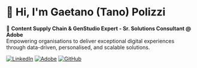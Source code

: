 <!--
**polizzigaetano/polizzigaetano** is a ✨ _special_ ✨ repository because its `README.md` (this file) appears on your GitHub profile.

Here are some ideas to get you started:

- 🔭 I’m currently working on ...
- 🌱 I’m currently learning ...
- 👯 I’m looking to collaborate on ...
- 🤔 I’m looking for help with ...
- 💬 Ask me about ...
- 📫 How to reach me: ...
- 😄 Pronouns: ...
- ⚡ Fun fact: ...
-->


# 👋 Hi, I'm Gaetano (Tano) Polizzi

🎯 **Content Supply Chain & GenStudio Expert - Sr. Solutions Consultant @ Adobe**  
Empowering organisations to deliver exceptional digital experiences through data-driven, personalised, and scalable solutions.

[![LinkedIn](https://img.shields.io/badge/LinkedIn-Gaetano%20Polizzi-blue?style=flat-square&logo=linkedin)](https://www.linkedin.com/in/polizzigaetano)
[![Adobe](https://img.shields.io/badge/Adobe-Experience%20Cloud-FF0000?style=flat-square&logo=adobe)](https://business.adobe.com/)
[![GitHub](https://img.shields.io/badge/GitHub-@polizzigaetano-181717?style=flat-square&logo=github)](https://github.com/polizzigaetano)

<!---

## 🚀 About Me  
I’m a Solution Consultant with a deep passion for **digital transformation**, **customer experience strategy**, and the power of the **Adobe Experience Cloud**.  

With a strong foundation in **marketing technology**, **metadata management**, and **AI-driven content operations**, I help enterprises bridge the gap between **technology and creativity**.

💡 I thrive at the intersection of **innovation**, **strategy**, and **execution** — turning complex business challenges into meaningful digital outcomes.

---

## 🧠 Core Expertise  

- 🧩 **Adobe Experience Cloud** – AEM, Analytics, Target, Workfront, and more  
- 🧭 **Digital Experience & Content Strategy**  
- 🤖 **AI and Automation in Marketing Operations**  
- 🗂️ **Metadata & Governance Frameworks**  
- 🤝 **Cross-Functional Collaboration & Change Enablement**  
- 🧵 **Customer Journey Orchestration & Personalization**

---

## 🧰 Tech & Tools I Work With  

<p align="left">
  <img src="https://img.shields.io/badge/Adobe%20Experience%20Manager-FF0000?style=for-the-badge&logo=adobe&logoColor=white"/>
  <img src="https://img.shields.io/badge/Adobe%20Analytics-470137?style=for-the-badge&logo=adobe&logoColor=white"/>
  <img src="https://img.shields.io/badge/Workfront-EA7600?style=for-the-badge&logo=adobe&logoColor=white"/>
  <img src="https://img.shields.io/badge/Target-EB1000?style=for-the-badge&logo=adobe&logoColor=white"/>
  <img src="https://img.shields.io/badge/Experience%20Platform-FF6363?style=for-the-badge&logo=adobe&logoColor=white"/>
  <img src="https://img.shields.io/badge/AI%20%26%20Automation-000000?style=for-the-badge&logo=python&logoColor=white"/>
  <img src="https://img.shields.io/badge/Digital%20Strategy-003366?style=for-the-badge&logo=strategy&logoColor=white"/>
</p>

---

## 🌍 Let’s Connect  

📫 [LinkedIn](https://www.linkedin.com/in/polizzigaetano)  
💬 Ask me about **Adobe Experience Manager**, **metadata strategy**, or **AI in marketing tech**  
🌐 Exploring how technology and creativity converge to shape the future of digital experience  

---

## ✨ Quote I Live By  
> “Lorem ipsumt dolet sit amet” – Quoter 

---

⭐️ *“Bridging creativity, data, and technology — one experience at a time.”*
-->
